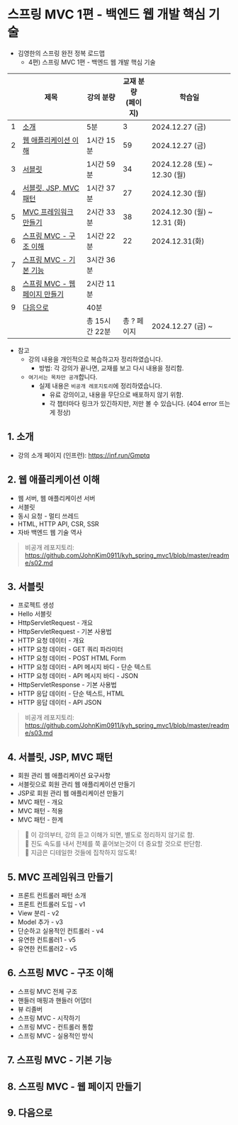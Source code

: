 # 스프링 MVC 1편 - 백엔드 웹 개발 핵심 기술

- 김영한의 스프링 완전 정복 로드맵
  - 4편) 스프링 MVC 1편 - 백엔드 웹 개발 핵심 기술

|   | 제목                                            | 강의 분량      | 교재 분량<br>(페이지) | 학습일                        |
|---|-----------------------------------------------|------------|----------------|----------------------------|
| 1 | [소개](#1-소개)                                   | 5분         | 3              | 2024.12.27 (금)             |
| 2 | [웹 애플리케이션 이해](#2-웹-애플리케이션-이해)                 | 1시간 15분    | 59             | 2024.12.27 (금)             |
| 3 | [서블릿](#3-서블릿)                                 | 1시간 59분    | 34             | 2024.12.28 (토) ~ 12.30 (월) |
| 4 | [서블릿, JSP, MVC 패턴](#4-서블릿-jsp-mvc-패턴)         | 1시간 37분    | 27             | 2024.12.30 (월)             |
| 5 | [MVC 프레임워크 만들기](#5-mvc-프레임워크-만들기)             | 2시간 33분    | 38             | 2024.12.30 (월) ~ 12.31 (화) |
| 6 | [스프링 MVC - 구조 이해](#6-스프링-mvc---구조-이해)         | 1시간 22분    | 22             | 2024.12.31(화)              |
| 7 | [스프링 MVC - 기본 기능](#7-스프링-mvc---기본-기능)         | 3시간 36분    |                |                            |
| 8 | [스프링 MVC - 웹 페이지 만들기](#8-스프링-mvc---웹-페이지-만들기) | 2시간 11분    |                |                            |
| 9 | [다음으로](#9-다음으로)                               | 40분        |                |                            |
|   |                                               | 총 15시간 22분 | 총 ? 페이지        | 2024.12.27 (금) ~           |

- 참고
  - 강의 내용을 개인적으로 복습하고자 정리하였습니다.
    - 방법: 각 강의가 끝나면, 교재를 보고 다시 내용을 정리함.
  - `여기서는 목차만 공개`합니다.
    - 실제 내용은 `비공개 레포지토리`에 정리하였습니다.
      - 유료 강의이고, 내용을 무단으로 배포하지 않기 위함.
      - 각 챕터마다 링크가 있긴하지만, 저만 볼 수 있습니다. (404 error 뜨는게 정상)

## 1. 소개

- 강의 소개 페이지 (인프런): https://inf.run/Gmptq

## 2. 웹 애플리케이션 이해

- 웹 서버, 웹 애플리케이션 서버
- 서블릿
- 동시 요청 - 멀티 쓰레드
- HTML, HTTP API, CSR, SSR
- 자바 백엔드 웹 기술 역사

> 비공개 레포지토리: https://github.com/JohnKim0911/kyh_spring_mvc1/blob/master/readme/s02.md

## 3. 서블릿

- 프로젝트 생성
- Hello 서블릿
- HttpServletRequest - 개요
- HttpServletRequest - 기본 사용법
- HTTP 요청 데이터 - 개요
- HTTP 요청 데이터 - GET 쿼리 파라미터
- HTTP 요청 데이터 - POST HTML Form
- HTTP 요청 데이터 - API 메시지 바디 - 단순 텍스트
- HTTP 요청 데이터 - API 메시지 바디 - JSON
- HttpServletResponse - 기본 사용법
- HTTP 응답 데이터 - 단순 텍스트, HTML
- HTTP 응답 데이터 - API JSON

> 비공개 레포지토리: https://github.com/JohnKim0911/kyh_spring_mvc1/blob/master/readme/s03.md

## 4. 서블릿, JSP, MVC 패턴

- 회원 관리 웹 애플리케이션 요구사항
- 서블릿으로 회원 관리 웹 애플리케이션 만들기
- JSP로 회원 관리 웹 애플리케이션 만들기
- MVC 패턴 - 개요
- MVC 패턴 - 적용
- MVC 패턴 - 한계

> 📌 이 강의부터, 강의 듣고 이해가 되면, 별도로 정리하지 않기로 함. <br>📌 진도 속도를 내서 전체를 쭉 훝어보는것이 더 중요할 것으로 판단함. <br> 📌 지금은 디테일한 것들에 집착하지 않도록!

## 5. MVC 프레임워크 만들기

- 프론트 컨트롤러 패턴 소개
- 프론트 컨트롤러 도입 - v1
- View 분리 - v2
- Model 추가 - v3
- 단순하고 실용적인 컨트롤러 - v4
- 유연한 컨트롤러1 - v5
- 유연한 컨트롤러2 - v5

## 6. 스프링 MVC - 구조 이해

- 스프링 MVC 전체 구조
- 핸들러 매핑과 핸들러 어댑터
- 뷰 리졸버
- 스프링 MVC - 시작하기
- 스프링 MVC - 컨트롤러 통합
- 스프링 MVC - 실용적인 방식

## 7. 스프링 MVC - 기본 기능

## 8. 스프링 MVC - 웹 페이지 만들기

## 9. 다음으로